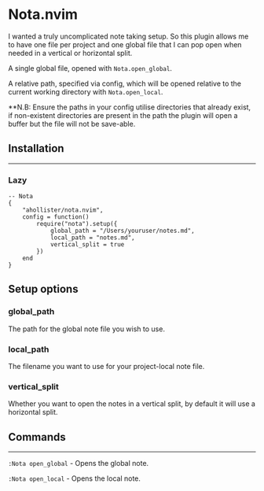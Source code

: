 # Nota.nvim

I wanted a truly uncomplicated note taking setup. So this plugin allows me to have one file per project and one global file that I can pop open when needed in a vertical or horizontal split.

A single global file, opened with `Nota.open_global`.

A relative path, specified via config, which will be opened relative to the current working directory with `Nota.open_local`.

**N.B: Ensure the paths in your config utilise directories that already exist, if non-existent directories are present in the path the plugin will open a buffer but the file will not be save-able.

## Installation
---

### Lazy

```
-- Nota
{
    "ahollister/nota.nvim",
    config = function()
        require("nota").setup({
            global_path = "/Users/youruser/notes.md",
            local_path = "notes.md",
            vertical_split = true
        })
    end
}
```

## Setup options

### global_path

The path for the global note file you wish to use.

### local_path

The filename you want to use for your project-local note file.

### vertical_split

Whether you want to open the notes in a vertical split, by default it will use a horizontal split.

## Commands
---

`:Nota open_global` - Opens the global note.

`:Nota open_local` - Opens the local note.
